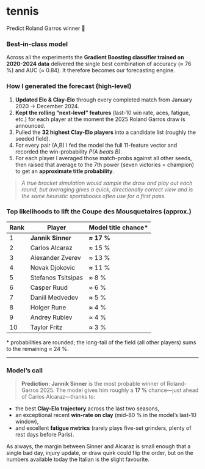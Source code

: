 # tennis
Predict Roland Garros winner 🎾


### Best-in-class model

Across all the experiments the **Gradient Boosting classifier trained on 2020-2024 data** delivered the single best combination of accuracy (≈ 76 %) and AUC (≈ 0.84). It therefore becomes our forecasting engine.

### How I generated the forecast (high-level)

1. **Updated Elo & Clay-Elo** through every completed match from January 2020 → December 2024.
2. **Kept the rolling “next-level” features** (last-10 win rate, aces, fatigue, etc.) for each player at the moment the 2025 Roland Garros draw is announced.
3. Pulled the **32 highest Clay-Elo players** into a candidate list (roughly the seeded field).
4. For every pair (A,B) I fed the model the full 11-feature vector and recorded the win-probability *P(A beats B)*.
5. For each player I averaged those match-probs against all other seeds, then raised that average to the 7th power (seven victories = champion) to get an **approximate title probability**.

> *A true bracket simulation would sample the draw and play out each round, but averaging gives a quick, directionally correct view and is the same heuristic sportsbooks often use for a first pass.*

### **Top likelihoods to lift the Coupe des Mousquetaires (approx.)**

| Rank | Player             | Model title chance\* |
| ---- | ------------------ | -------------------- |
| 1    | **Jannik Sinner**  | **≈ 17 %**           |
| 2    | Carlos Alcaraz     | ≈ 15 %               |
| 3    | Alexander Zverev   | ≈ 13 %               |
| 4    | Novak Djokovic     | ≈ 11 %               |
| 5    | Stefanos Tsitsipas | ≈ 8 %                |
| 6    | Casper Ruud        | ≈ 6 %                |
| 7    | Daniil Medvedev    | ≈ 5 %                |
| 8    | Holger Rune        | ≈ 4 %                |
| 9    | Andrey Rublev      | ≈ 4 %                |
| 10   | Taylor Fritz       | ≈ 3 %                |

\* probabilities are rounded; the long-tail of the field (all other players) sums to the remaining ≈ 24 %.

---

### Model’s call

> **Prediction:** **Jannik Sinner** is the most probable winner of Roland-Garros 2025.
> The model gives him roughly a **17 %** chance—just ahead of Carlos Alcaraz—thanks to:

* the best **Clay-Elo trajectory** across the last two seasons,
* an exceptional recent **win-rate on clay** (mid-80 % in the model’s last-10 window),
* and excellent **fatigue metrics** (rarely plays five-set grinders, plenty of rest days before Paris).

As always, the margin between Sinner and Alcaraz is small enough that a single bad day, injury update, or draw quirk could flip the order, but on the numbers available today the Italian is the slight favourite.
